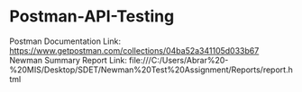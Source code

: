 # Postman-API-Testing
Postman Documentation Link:
https://www.getpostman.com/collections/04ba52a341105d033b67
Newman Summary Report Link:
file:///C:/Users/Abrar%20-%20MIS/Desktop/SDET/Newman%20Test%20Assignment/Reports/report.html
